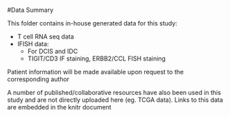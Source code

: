 #Data Summary

This folder contains in-house generated data for this study:

* T cell RNA seq data
* IFISH data:
    * For DCIS and IDC
    * TIGIT/CD3 IF staining, ERBB2/CCL FISH staining

Patient information will be made available upon request to the corresponding author

A number of published/collaborative resources have also been used in this study and are not directly uploaded here (eg. TCGA data). Links to this data are embedded in the knitr document
